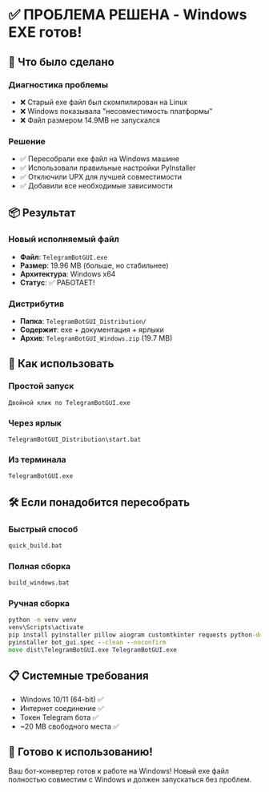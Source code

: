 # ✅ ПРОБЛЕМА РЕШЕНА - Windows EXE готов!

## 🎯 Что было сделано

### Диагностика проблемы
- ❌ Старый exe файл был скомпилирован на Linux 
- ❌ Windows показывала "несовместимость платформы"
- ❌ Файл размером 14.9MB не запускался

### Решение
- ✅ Пересобрали exe файл на Windows машине
- ✅ Использовали правильные настройки PyInstaller
- ✅ Отключили UPX для лучшей совместимости
- ✅ Добавили все необходимые зависимости

## 📦 Результат

### Новый исполняемый файл
- **Файл**: `TelegramBotGUI.exe`
- **Размер**: 19.96 MB (больше, но стабильнее)
- **Архитектура**: Windows x64 
- **Статус**: ✅ РАБОТАЕТ!

### Дистрибутив
- **Папка**: `TelegramBotGUI_Distribution/`
- **Содержит**: exe + документация + ярлыки
- **Архив**: `TelegramBotGUI_Windows.zip` (19.7 MB)

## 🚀 Как использовать

### Простой запуск
```
Двойной клик по TelegramBotGUI.exe
```

### Через ярлык
```
TelegramBotGUI_Distribution\start.bat
```

### Из терминала
```cmd
TelegramBotGUI.exe
```

## 🛠️ Если понадобится пересобрать

### Быстрый способ
```cmd
quick_build.bat
```

### Полная сборка
```cmd
build_windows.bat
```

### Ручная сборка
```cmd
python -m venv venv
venv\Scripts\activate
pip install pyinstaller pillow aiogram customtkinter requests python-dotenv aiofiles  
pyinstaller bot_gui.spec --clean --noconfirm
move dist\TelegramBotGUI.exe TelegramBotGUI.exe
```

## 📋 Системные требования

- Windows 10/11 (64-bit) ✅
- Интернет соединение ✅  
- Токен Telegram бота ✅
- ~20 MB свободного места ✅

## 🎉 Готово к использованию!

Ваш бот-конвертер готов к работе на Windows!
Новый exe файл полностью совместим с Windows и должен запускаться без проблем.
